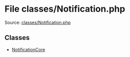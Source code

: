 File classes/Notification.php
=========

Source: [classes/Notification.php](https://github.com/PrestaShop/PrestaShop/blob/1.6.0.6/classes/Notification.php)


Classes
-------

* [NotificationCore](class.NotificationCore.md)

